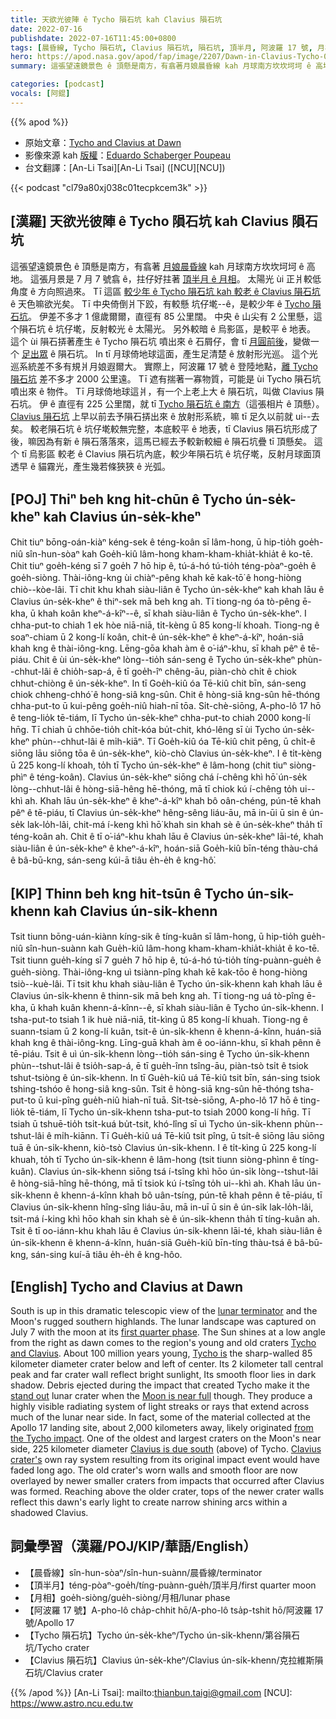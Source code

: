 ```yaml
---
title: 天欲光彼陣 ê Tycho 隕石坑 kah Clavius 隕石坑
date: 2022-07-16
publishdate: 2022-07-16T11:45:00+0800
tags: [晨昏線, Tycho 隕石坑, Clavius 隕石坑, 隕石坑, 頂半月, 阿波羅 17 號, 月相]
hero: https://apod.nasa.gov/apod/fap/image/2207/Dawn-in-Clavius-Tycho-07-07-22_1024.jpg
summary: 這張望遠鏡景色 ê 頂懸是南方，有翕著月娘晨昏線 kah 月球南方坎坎坷坷 ê 高地。

categories: [podcast]
vocals: [阿錕]
---
```


{{% apod %}}

- 原始文章：[Tycho and Clavius at Dawn](https://apod.nasa.gov/apod/)
- 影像來源 kah [版權][copyright]：[Eduardo Schaberger Poupeau](https://www.facebook.com/astrofotografiarafaela/)
- 台文翻譯：[An-Li Tsai][An-Li Tsai] ([NCU][NCU])

{{< podcast "cl79a80xj038c01tecpkcem3k" >}}

## [漢羅] 天欲光彼陣 ê Tycho 隕石坑 kah Clavius 隕石坑
這張望遠鏡景色 ê 頂懸是南方，有翕著 [月娘晨昏線][lunar terminator] kah 月球南方坎坎坷坷 ê 高地。
這張月景是 7 月 7 號翕 ê，拄仔好拄著 [頂半月 ê 月相][first quarter phase]。
太陽光 ùi 正爿較低角度 ê 方向照過來。
Tī 這區 [較少年 ê Tycho 隕石坑 kah 較老 ê Clavius 隕石坑][Tycho and Clavius t] ê 天色嘛欲光矣。
Tī 中央倚倒爿下跤，有較懸 坑仔墘--ê，是較少年 ê [Tycho 隕石坑][Tycho is]。
伊差不多才 1 億歲爾爾，直徑有 85 公里闊。
中央 ê 山尖有 2 公里懸，這个隕石坑 ê 坑仔墘，反射較光 ê 太陽光。
另外較暗 ê 烏影區，是較平 ê 地表。
這个 ùi 隕石挵著產生 ê Tycho 隕石坑 噴出來 ê 石屑仔，會 tī [月圓前後][Moon is near full t]，變做一个 [足出眾][stand out] ê 隕石坑。
In tī 月球倚地球這面，產生足清楚 ê 放射形光巡。
這个光巡系統差不多有規爿月娘遐爾大。
實際上，阿波羅 17 號 ê 登陸地點，[離 Tycho 隕石坑][from the Tycho impact] 差不多才 2000 公里遠。
Tī 遮有揣著一寡物質，可能是 ùi Tycho 隕石坑噴出來 ê 物件。
Tī 月球倚地球這爿，有一个上老上大 ê 隕石坑，叫做 Clavius 隕石坑。
伊 ê 直徑有 225 公里闊，就 tī [Tycho 隕石坑 ê 南方][Clavius is due south]（這張相片 ê 頂懸）。
[Clavius 隕石坑][Clavius crater's] 上早以前去予隕石挵出來 ê 放射形系統，嘛 tī 足久以前就 ui--去矣。
較老隕石坑 ê 坑仔墘較無完整，本底較平 ê 地表，tī Clavius 隕石坑形成了後，嘛因為有新 ê 隕石落落來，這馬已經去予較新較細 ê 隕石坑疊 tī 頂懸矣。
這个 tī 烏影區 較老 ê Clavius 隕石坑內底，較少年隕石坑 ê 坑仔墘，反射月球面頂透早 ê 貓霧光，產生幾若條狹狹 ê 光弧。



## [POJ] Thiⁿ beh kng hit-chūn ê Tycho ún-se̍k-kheⁿ kah Clavius ún-se̍k-kheⁿ
Chit tiuⁿ bōng-oán-kiàⁿ kéng-sek ê téng-koân sī lâm-hong, ū hip-tio̍h goe̍h-niû sîn-hun-sòaⁿ kah Goe̍h-kiû lâm-hong kham-kham-khia̍t-khia̍t ê ko-tē.
Chit tiuⁿ goe̍h-kéng sī 7 goe̍h 7 hō hip ê, tú-á-hó tú-tio̍h téng-pòaⁿ-goe̍h ê goe̍h-siòng.
Thài-iông-kng ùi chiàⁿ-pêng khah kē kak-tō͘ ê hong-hiòng chiò--kòe-lâi.
Tī chit khu khah siàu-liân ê Tycho ún-se̍k-kheⁿ kah khah lāu ê Clavius ún-se̍k-kheⁿ ê thiⁿ-sek mā beh kng ah.
Tī tiong-ng óa tò-pêng ē-kha, ū khah koân kheⁿ-á-kîⁿ--ê, sī khah siàu-liân ê Tycho ún-se̍k-kheⁿ.
I chha-put-to chiah 1 ek hòe niā-niā, ti̍t-kèng ū 85 kong-lí khoah.
Tiong-ng ê soaⁿ-chiam ū 2 kong-lí koân, chit-ê ún-se̍k-kheⁿ ê kheⁿ-á-kîⁿ, hoán-siā khah kng ê thài-iông-kng.
Lēng-gōa khah àm ê o͘-iáⁿ-khu, sī khah pêⁿ ê tē-piáu.
Chit ê ùi ún-se̍k-kheⁿ lòng--tio̍h sán-seng ê Tycho ún-se̍k-kheⁿ phùn--chhut-lâi ê chio̍h-sap-á, ē tī goe̍h-îⁿ chêng-āu, piàn-chò chi̍t ê chiok chhut-chiòng ê ún-se̍k-kheⁿ.
In tī Goe̍h-kiû óa Tē-kiû chit bīn, sán-seng chiok chheng-chhó͘ ê hong-siâ kng-sûn.
Chit ê hòng-siā kng-sûn hē-thóng chha-put-to ū kui-pêng goe̍h-niû hiah-nī tōa.
Si̍t-chè-siōng, A-pho-lô 17 hō ê teng-lio̍k tē-tiám, lī Tycho ún-se̍k-kheⁿ chha-put-to chiah 2000 kong-lí hn̄g.
Tī chiah ū chhōe-tio̍h chi̍t-kóa bu̍t-chit, khó-lêng sī ùi Tycho ún-se̍k-kheⁿ phùn--chhut-lâi ê mi̍h-kiāⁿ.
Tī Goe̍h-kiû óa Tē-kiû chit pêng, ū chi̍t-ê siōng lāu siōng tōa ê ún-se̍k-kheⁿ, kiò-chò Clavius ún-se̍k-kheⁿ.
I ê ti̍t-kèng ū 225 kong-lí khoah, to̍h tī Tycho ún-se̍k-kheⁿ ê lâm-hong (chit tiuⁿ siòng-phìⁿ ê téng-koân).
Clavius ún-se̍k-kheⁿ siōng chá í-chêng khì hō͘ ún-se̍k lòng--chhut-lâi ê hòng-siā-hêng hē-thóng, mā tī chiok kú í-chêng to̍h ui--khì ah.
Khah lāu ún-se̍k-kheⁿ ê kheⁿ-á-kîⁿ khah bô oân-chéng, pún-tē khah pêⁿ ê tē-piáu, tī Clavius ún-se̍k-kheⁿ hêng-sêng liáu-āu, mā in-ūi ū sin ê ún-se̍k lak-lo̍h-lâi, chit-má í-keng khì hō͘ khah sin khah sè ê ún-se̍k-kheⁿ tha̍h tī téng-koân ah.
Chit ê tī o͘-iáⁿ-khu khah lāu ê Clavius ún-se̍k-kheⁿ lāi-té, khah siàu-liân ê ún-se̍k-kheⁿ ê kheⁿ-á-kîⁿ, hoán-siā Goe̍h-kiû bīn-téng thàu-chá ê bâ-bū-kng, sán-seng kúi-ā tiâu e̍h-e̍h ê kng-hô͘.



## [KIP] Thinn beh kng hit-tsūn ê Tycho ún-si̍k-khenn kah Clavius ún-si̍k-khenn
Tsit tiunn bōng-uán-kiànn kíng-sik ê tíng-kuân sī lâm-hong, ū hip-tio̍h gue̍h-niû sîn-hun-suànn kah Gue̍h-kiû lâm-hong kham-kham-khia̍t-khia̍t ê ko-tē.
Tsit tiunn gue̍h-kíng sī 7 gue̍h 7 hō hip ê, tú-á-hó tú-tio̍h tíng-puànn-gue̍h ê gue̍h-siòng.
Thài-iông-kng uì tsiànn-pîng khah kē kak-tōo ê hong-hiòng tsiò--kuè-lâi.
Tī tsit khu khah siàu-liân ê Tycho ún-si̍k-khenn kah khah lāu ê Clavius ún-si̍k-khenn ê thinn-sik mā beh kng ah.
Tī tiong-ng uá tò-pîng ē-kha, ū khah kuân khenn-á-kînn--ê, sī khah siàu-liân ê Tycho ún-si̍k-khenn.
I tsha-put-to tsiah 1 ik huè niā-niā, ti̍t-kìng ū 85 kong-lí khuah.
Tiong-ng ê suann-tsiam ū 2 kong-lí kuân, tsit-ê ún-si̍k-khenn ê khenn-á-kînn, huán-siā khah kng ê thài-iông-kng.
Līng-guā khah àm ê oo-iánn-khu, sī khah pênn ê tē-piáu.
Tsit ê uì ún-si̍k-khenn lòng--tio̍h sán-sing ê Tycho ún-si̍k-khenn phùn--tshut-lâi ê tsio̍h-sap-á, ē tī gue̍h-înn tsîng-āu, piàn-tsò tsi̍t ê tsiok tshut-tsiòng ê ún-si̍k-khenn.
In tī Gue̍h-kiû uá Tē-kiû tsit bīn, sán-sing tsiok tshing-tshóo ê hong-siâ kng-sûn.
Tsit ê hòng-siā kng-sûn hē-thóng tsha-put-to ū kui-pîng gue̍h-niû hiah-nī tuā.
Si̍t-tsè-siōng, A-pho-lô 17 hō ê ting-lio̍k tē-tiám, lī Tycho ún-si̍k-khenn tsha-put-to tsiah 2000 kong-lí hn̄g.
Tī tsiah ū tshuē-tio̍h tsi̍t-kuá bu̍t-tsit, khó-lîng sī uì Tycho ún-si̍k-khenn phùn--tshut-lâi ê mi̍h-kiānn.
Tī Gue̍h-kiû uá Tē-kiû tsit pîng, ū tsi̍t-ê siōng lāu siōng tuā ê ún-si̍k-khenn, kiò-tsò Clavius ún-si̍k-khenn.
I ê ti̍t-kìng ū 225 kong-lí khuah, to̍h tī Tycho ún-si̍k-khenn ê lâm-hong (tsit tiunn siòng-phìnn ê tíng-kuân).
Clavius ún-si̍k-khenn siōng tsá í-tsîng khì hōo ún-si̍k lòng--tshut-lâi ê hòng-siā-hîng hē-thóng, mā tī tsiok kú í-tsîng to̍h ui--khì ah.
Khah lāu ún-si̍k-khenn ê khenn-á-kînn khah bô uân-tsíng, pún-tē khah pênn ê tē-piáu, tī Clavius ún-si̍k-khenn hîng-sîng liáu-āu, mā in-uī ū sin ê ún-si̍k lak-lo̍h-lâi, tsit-má í-king khì hōo khah sin khah sè ê ún-si̍k-khenn tha̍h tī tíng-kuân ah.
Tsit ê tī oo-iánn-khu khah lāu ê Clavius ún-si̍k-khenn lāi-té, khah siàu-liân ê ún-si̍k-khenn ê khenn-á-kînn, huán-siā Gue̍h-kiû bīn-tíng thàu-tsá ê bâ-bū-kng, sán-sing kuí-ā tiâu e̍h-e̍h ê kng-hôo.

## [English] Tycho and Clavius at Dawn
South is up in this dramatic telescopic view of the [lunar terminator][lunar terminator] and the Moon's rugged southern highlands.
The lunar landscape was captured on July 7 with the moon at its [first quarter phase][first quarter phase].
The Sun shines at a low angle from the right as dawn comes to the region's young and old craters [Tycho and Clavius][Tycho and Clavius e].
About 100 million years young, [Tycho is][Tycho is] the sharp-walled 85 kilometer diameter crater below and left of center.
Its 2 kilometer tall central peak and far crater wall reflect bright sunlight, Its smooth floor lies in dark shadow.
Debris ejected during the impact that created Tycho make it the [stand out][stand out] lunar crater when the [Moon is near full][Moon is near full e] though.
They produce a highly visible radiating system of light streaks or rays that extend across much of the lunar near side.
In fact, some of the material collected at the Apollo 17 landing site, about 2,000 kilometers away, likely originated [from the Tycho impact][from the Tycho impact].
One of the oldest and largest craters on the Moon's near side, 225 kilometer diameter [Clavius is due south][Clavius is due south] (above) of Tycho.
[Clavius crater's][Clavius crater's] own ray system resulting from its original impact event would have faded long ago.
The old crater's worn walls and smooth floor are now overlayed by newer smaller craters from impacts that occurred after Clavius was formed.
Reaching above the older crater, tops of the newer crater walls reflect this dawn's early light to create narrow shining arcs within a shadowed Clavius.

## 詞彙學習（漢羅/POJ/KIP/華語/English）
- 【晨昏線】sîn-hun-sòaⁿ/sîn-hun-suànn/晨昏線/terminator
- 【頂半月】téng-pòaⁿ-goe̍h/tíng-puànn-gue̍h/頂半月/first quarter moon
- 【月相】goe̍h-siòng/gue̍h-siòng/月相/lunar phase
- 【阿波羅 17 號】A-pho-lô cha̍p-chhit hō/A-pho-lô tsa̍p-tshit hō/阿波羅 17 號/Apollo 17
- 【Tycho 隕石坑】Tycho ún-se̍k-kheⁿ/Tycho ún-si̍k-khenn/第谷隕石坑/Tycho crater
- 【Clavius 隕石坑】Clavius ún-se̍k-kheⁿ/Clavius ún-si̍k-khenn/克拉維斯隕石坑/Clavius crater


{{% /apod %}}
[An-Li Tsai]: mailto:thianbun.taigi@gmail.com
[NCU]: https://www.astro.ncu.edu.tw

[copyright]: https://apod.nasa.gov/apod/fap/lib/about_apod.html#srapply

[lunar terminator]:https://earthsky.org/astronomy-essentials/definition-moon-planet-terminator-line-twilight-zone/
[first quarter phase]:https://svs.gsfc.nasa.gov/4955
[Tycho and Clavius e]:https://apod.nasa.gov/apod/ap210805.html
[Tycho and Clavius t]:https://apod.tw/daily/20210805/
[Tycho is]:http://lroc.sese.asu.edu/exhibits/A%20New%20Moon%20Rises/38
[stand out]:https://skyandtelescope.org/observing/full-moon-is-tycho-time/
[Moon is near full e]:https://apod.nasa.gov/apod/ap220715.html
[Moon is near full t]:https://apod.tw/daily/20220715/
[from the Tycho impact]:https://www.nasa.gov/mission_pages/LRO/multimedia/lroimages/lroc-20100114-tycho.html
[Clavius is due south]:https://www.flickr.com/photos/136797589@N04/26945796059/
[Clavius crater's]:https://en.wikipedia.org/wiki/Clavius_(crater)
